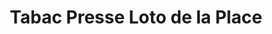 ---
title: "Tabac Presse Loto de la Place"
url: /velaux/tabac-presse-loto-de-la-place/
shop: Zeitungen
---